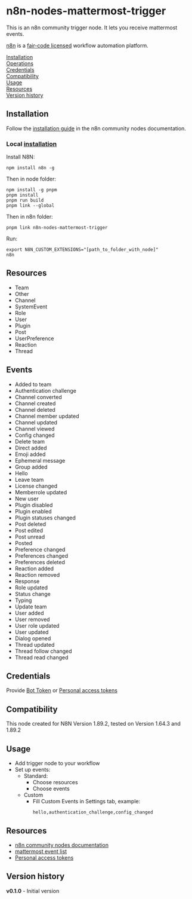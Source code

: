 # n8n-nodes-mattermost-trigger

This is an n8n community trigger node. It lets you receive mattermost events.



[n8n](https://n8n.io/) is a [fair-code licensed](https://docs.n8n.io/reference/license/) workflow automation platform.

[Installation](#installation)  
[Operations](#operations)  
[Credentials](#credentials)  <!-- delete if no auth needed -->  
[Compatibility](#compatibility)  
[Usage](#usage)  <!-- delete if not using this section -->  
[Resources](#resources)  
[Version history](#version-history)  <!-- delete if not using this section -->  

## Installation

Follow the [installation guide](https://docs.n8n.io/integrations/community-nodes/installation/) in the n8n community nodes documentation.

### Local [installation](https://docs.n8n.io/integrations/creating-nodes/build/programmatic-style-node/#test-your-node)
Install N8N:
```
npm install n8n -g
```

Then in node folder:
```
npm install -g pnpm
pnpm install
pnpm run build
pnpm link --global
```

Then in n8n folder:
```
pnpm link n8n-nodes-mattermost-trigger
```


Run:
```
export N8N_CUSTOM_EXTENSIONS="[path_to_folder_with_node]"
n8n
```

## Resources

- Team
- Other
- Channel
- SystemEvent
- Role
- User
- Plugin
- Post
- UserPreference
- Reaction
- Thread

## Events

- Added to team
- Authentication challenge
- Channel converted
- Channel created
- Channel deleted
- Channel member updated
- Channel updated
- Channel viewed
- Config changed
- Delete team
- Direct added
- Emoji added
- Ephemeral message
- Group added
- Hello
- Leave team
- License changed
- Memberrole updated
- New user
- Plugin disabled
- Plugin enabled
- Plugin statuses changed
- Post deleted
- Post edited
- Post unread
- Posted
- Preference changed
- Preferences changed
- Preferences deleted
- Reaction added
- Reaction removed
- Response
- Role updated
- Status change
- Typing
- Update team
- User added
- User removed
- User role updated
- User updated
- Dialog opened
- Thread updated
- Thread follow changed
- Thread read changed

## Credentials

Provide [Bot Token](https://developers.mattermost.com/integrate/reference/bot-accounts/) or [Personal access tokens](https://developers.mattermost.com/integrate/reference/personal-access-token/)

## Compatibility

This node created for N8N Version 1.89.2, tested on Version 1.64.3 and 1.89.2

## Usage

- Add trigger node to your workflow
- Set up events:
    - Standard:
        - Choose resources
        - Choose events 
    - Custom
        - Fill Custom Events in Settings tab, example:
            ```
            hello,authentication_challenge,config_changed
            ```

## Resources

* [n8n community nodes documentation](https://docs.n8n.io/integrations/#community-nodes)
* [mattermost event list](https://developers.mattermost.com/api-documentation/#/#websocket-events)
* [Personal access tokens](https://developers.mattermost.com/integrate/reference/personal-access-token/)

## Version history

**v0.1.0** - Initial version